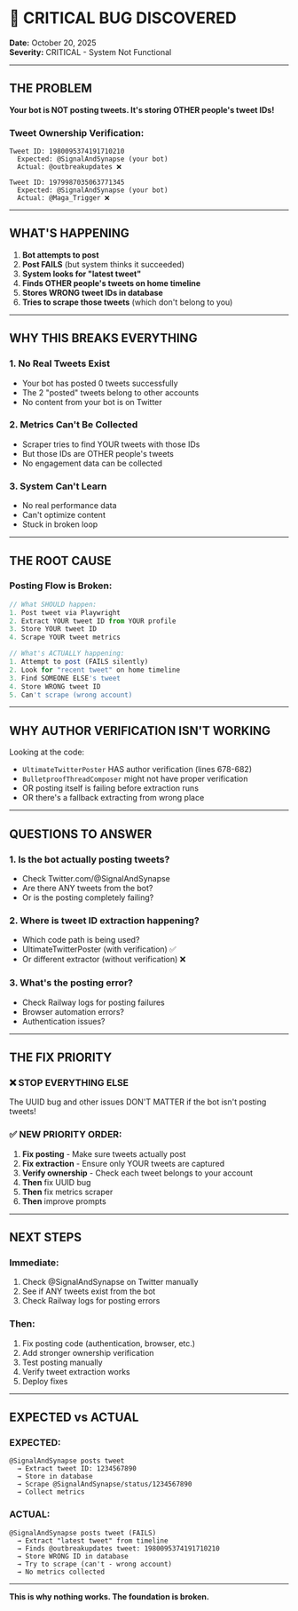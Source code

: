 # 🚨 CRITICAL BUG DISCOVERED

**Date:** October 20, 2025  
**Severity:** CRITICAL - System Not Functional

---

## THE PROBLEM

**Your bot is NOT posting tweets. It's storing OTHER people's tweet IDs!**

### Tweet Ownership Verification:

```
Tweet ID: 1980095374191710210
  Expected: @SignalAndSynapse (your bot)
  Actual: @outbreakupdates ❌

Tweet ID: 1979987035063771345
  Expected: @SignalAndSynapse (your bot)
  Actual: @Maga_Trigger ❌
```

---

## WHAT'S HAPPENING

1. **Bot attempts to post**
2. **Post FAILS** (but system thinks it succeeded)
3. **System looks for "latest tweet"**
4. **Finds OTHER people's tweets on home timeline**
5. **Stores WRONG tweet IDs in database**
6. **Tries to scrape those tweets** (which don't belong to you)

---

## WHY THIS BREAKS EVERYTHING

### 1. No Real Tweets Exist
- Your bot has posted 0 tweets successfully
- The 2 "posted" tweets belong to other accounts
- No content from your bot is on Twitter

### 2. Metrics Can't Be Collected
- Scraper tries to find YOUR tweets with those IDs
- But those IDs are OTHER people's tweets
- No engagement data can be collected

### 3. System Can't Learn
- No real performance data
- Can't optimize content
- Stuck in broken loop

---

## THE ROOT CAUSE

### Posting Flow is Broken:

```typescript
// What SHOULD happen:
1. Post tweet via Playwright
2. Extract YOUR tweet ID from YOUR profile
3. Store YOUR tweet ID
4. Scrape YOUR tweet metrics

// What's ACTUALLY happening:
1. Attempt to post (FAILS silently)
2. Look for "recent tweet" on home timeline
3. Find SOMEONE ELSE's tweet
4. Store WRONG tweet ID
5. Can't scrape (wrong account)
```

---

## WHY AUTHOR VERIFICATION ISN'T WORKING

Looking at the code:
- `UltimateTwitterPoster` HAS author verification (lines 678-682)
- `BulletproofThreadComposer` might not have proper verification
- OR posting itself is failing before extraction runs
- OR there's a fallback extracting from wrong place

---

## QUESTIONS TO ANSWER

### 1. Is the bot actually posting tweets?
- Check Twitter.com/@SignalAndSynapse
- Are there ANY tweets from the bot?
- Or is the posting completely failing?

### 2. Where is tweet ID extraction happening?
- Which code path is being used?
- UltimateTwitterPoster (with verification) ✅
- Or different extractor (without verification) ❌

### 3. What's the posting error?
- Check Railway logs for posting failures
- Browser automation errors?
- Authentication issues?

---

## THE FIX PRIORITY

### ❌ STOP EVERYTHING ELSE

The UUID bug and other issues DON'T MATTER if the bot isn't posting tweets!

### ✅ NEW PRIORITY ORDER:

1. **Fix posting** - Make sure tweets actually post
2. **Fix extraction** - Ensure only YOUR tweets are captured
3. **Verify ownership** - Check each tweet belongs to your account
4. **Then** fix UUID bug
5. **Then** fix metrics scraper
6. **Then** improve prompts

---

## NEXT STEPS

### Immediate:
1. Check @SignalAndSynapse on Twitter manually
2. See if ANY tweets exist from the bot
3. Check Railway logs for posting errors

### Then:
1. Fix posting code (authentication, browser, etc.)
2. Add stronger ownership verification
3. Test posting manually
4. Verify tweet extraction works
5. Deploy fixes

---

## EXPECTED vs ACTUAL

### EXPECTED:
```
@SignalAndSynapse posts tweet
  → Extract tweet ID: 1234567890
  → Store in database
  → Scrape @SignalAndSynapse/status/1234567890
  → Collect metrics
```

### ACTUAL:
```
@SignalAndSynapse posts tweet (FAILS)
  → Extract "latest tweet" from timeline
  → Finds @outbreakupdates tweet: 1980095374191710210
  → Store WRONG ID in database
  → Try to scrape (can't - wrong account)
  → No metrics collected
```

---

**This is why nothing works. The foundation is broken.**

